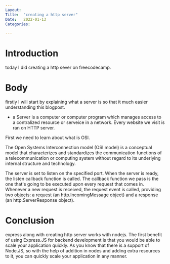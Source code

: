 ```yaml
---
Layout:
Title:	"creating a http server"
Date:	2022-01-13
Categories:

---
```


# Introduction

today I did creating a http sever on freecodecamp.

# Body

firstly I will start by explaining what a server is so that it much easier 
understanding this blogpost.

- a Server is a computer or computer program which manages access to a contralized resource or serveice
in a network.
Every website we visit is ran on HTTP server.
 
 First we need to learn about what is OSI.

The Open Systems Interconnection model (OSI model) is a conceptual model that characterizes and standardizes the communication functions of a telecommunication or computing system without regard to its underlying internal structure and technology. 

The server is set to listen on the specified port.
When the server is ready, the listen callback function is called.
The callback function we pass is the one that's going to be executed upon every request that comes in. Whenever a new request is received, the request event is called, providing two objects: a request (an http.IncomingMessage object) and a response (an http.ServerResponse object).

# Conclusion

express along with creating http server works with nodejs.
The first benefit of using Express.JS for backend development is that you would be able to scale your application quickly. As you know that there is a support of Node.JS, so with the help of addition in nodes and adding extra resources to it, you can quickly scale your application in any manner.
